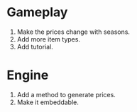# Gameplay
1. Make the prices change with seasons.
2. Add more item types.
3. Add tutorial.

# Engine
1. Add a method to generate prices.
2. Make it embeddable.

